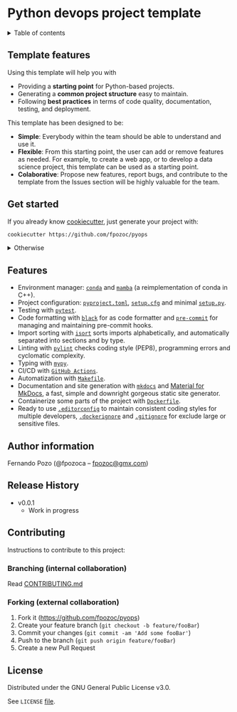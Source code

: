<h1>Python devops project template</h1>

<details><summary>Table of contents</summary>

- [Template features](#template-features)
- [Get started](#get-started)
- [Features](#features)
- [Author information](#author-information)
- [Release History](#release-history)
- [Contributing](#contributing)
  - [Branching (internal collaboration)](#branching-internal-collaboration)
  - [Forking (external collaboration)](#forking-external-collaboration)
- [License](#license)

</details>

## Template features

Using this template will help you with

- Providing a **starting point** for Python-based projects.
- Generating a **common project structure** easy to maintain.
- Following **best practices** in terms of code quality, documentation, testing, and deployment.

This template has been designed to be:

- **Simple**: Everybody within the team should be able to understand and use it.
- **Flexible**: From this starting point, the user can add or remove features as needed. For example, to create a web app, or to develop a data science project, this template can be used as a starting point.
- **Colaborative**: Propose new features, report bugs, and contribute to the template from the Issues section will be highly valuable for the team.

## Get started

If you already know [cookiecutter](https://github.com/cookiecutter/cookiecutter), just generate your project with:

```bash
cookiecutter https://github.com/fpozoc/pyops
```

<details>
<summary>Otherwise</summary>
Cookiecutter manages the setup stages and delivers to you a personalized ready to run project. To install cookiecutter, you can use pip:

<pre><code>python -m pip install cookiecutter
</code></pre>
</details>

## Features

- Environment manager: [`conda`](https://conda.io/projects/conda/en/latest/index.html) and [`mamba`](https://mamba.readthedocs.io/en/latest/) (a reimplementation of conda in C++).
- Project configuration: [`pyproject.toml`](https://github.com/fpozoc/pyops/blob/main/%7B%7B%20cookiecutter.repository_name%20%7D%7D/pyproject.toml), [`setup.cfg`](https://github.com/fpozoc/pyops/blob/main/%7B%7B%20cookiecutter.repository_name%20%7D%7D/setup.cfg) and minimal [`setup.py`](https://github.com/fpozoc/pyops/blob/main/%7B%7B%20cookiecutter.repository_name%20%7D%7D/setup.py).
- Testing with [`pytest`](https://docs.pytest.org/en/7.1.x/).
- Code formatting with [`black`](https://black.readthedocs.io/en/stable/) for as code formatter and [`pre-commit`](https://pre-commit.com/) for managing and maintaining pre-commit hooks.
- Import sorting with [`isort`](https://pycqa.github.io/isort/) sorts imports alphabetically, and automatically separated into sections and by type.
- Linting with [`pylint`](https://pylint.pycqa.org/en/latest/) checks coding style (PEP8), programming errors and cyclomatic complexity.
- Typing with [`mypy`](http://mypy-lang.org/).
- CI/CD with [`GitHub Actions`](https://github.com/features/actions).
- Automatization with [`Makefile`](https://github.com/fpozoc/pyops/blob/main/%7B%7B%20cookiecutter.repository_name%20%7D%7D/Makefile).
- Documentation and site generation with [`mkdocs`](https://www.mkdocs.org/) and [Material for MkDocs](https://squidfunk.github.io/mkdocs-material/), a fast, simple and downright gorgeous static site generator.
- Containerize some parts of the project with [`Dockerfile`](https://github.com/fpozoc/pyops/blob/main/%7B%7B%20cookiecutter.repository_name%20%7D%7D/Dockerfile).
- Ready to use [`.editorconfig`](https://editorconfig.org/) to maintain consistent coding styles for multiple developers, [`.dockerignore`](https://docs.docker.com/engine/reference/builder/#dockerignore-file) and [`.gitignore`](https://github.com/github/gitignore/blob/main/Python.gitignore) for exclude large or sensitive files.

## Author information

Fernando Pozo (@fpozoca – fpozoc@gmx.com)

## Release History

- v0.0.1
  - Work in progress

## Contributing

Instructions to contribute to this project:

### Branching (internal collaboration)

Read [CONTRIBUTING.md](https://github.com/fpozoc/pyops/blob/main/CONTRIBUTING.md)

### Forking (external collaboration)

1. Fork it (<https://github.com/fpozoc/pyops>)
2. Create your feature branch (`git checkout -b feature/fooBar`)
3. Commit your changes (`git commit -am 'Add some fooBar'`)
4. Push to the branch (`git push origin feature/fooBar`)
5. Create a new Pull Request

## License

Distributed under the GNU General Public License v3.0.

See `LICENSE` [file](LICENSE).